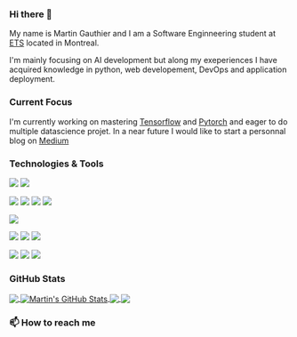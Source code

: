 ### Hi there 👋

My name is Martin Gauthier and I am a Software Enginneering student at [ETS](https://www.etsmtl.ca/en/home) located in Montreal.

I'm mainly focusing on AI development but along my exeperiences I have acquired knowledge in python, web developement, DevOps and application deployment.

### Current Focus

I'm currently working on mastering [Tensorflow](https://www.tensorflow.org/) and [Pytorch](https://pytorch.org/) and eager to do multiple datascience projet. In a near future I would like to start a personnal blog on [Medium](www.medium.com)

### Technologies & Tools
![](https://img.shields.io/badge/OS-Linux-informational?style=flat&logo=linux&logoColor=white&color=00AEFF)
![](https://img.shields.io/badge/OS-Mac-informational?style=flat&logo=apple&logoColor=white&color=00AEFF)

![](https://img.shields.io/badge/Code-Python-informational?style=flat&logo=python&logoColor=white&color=00AEFF)
![](https://img.shields.io/badge/Code-HTML-informational?style=flat&logo=html5&logoColor=white&color=00AEFF)
![](https://img.shields.io/badge/Code-CSS-informational?style=flat&logo=css3&logoColor=white&color=00AEFF)
![](https://img.shields.io/badge/Code-JavaScript-informational?style=flat&logo=javascript&logoColor=white&color=00AEFF)

![](https://img.shields.io/badge/Shell-Bash-informational?style=flat&logo=gnu-bash&logoColor=white&color=00AEFF)

![](https://img.shields.io/badge/Tools-Docker-informational?style=flat&logo=docker&logoColor=white&color=00AEFF)
![](https://img.shields.io/badge/Tools-Kubernetes-informational?style=flat&logo=kubernetes&logoColor=white&color=00AEFF)
![](https://img.shields.io/badge/Tools-Git-informational?style=flat&logo=git&logoColor=white&color=00AEFF)

![](https://img.shields.io/badge/Tools-Tensorflow-informational?style=flat&logo=tensorflow&logoColor=white&color=00AEFF)
![](https://img.shields.io/badge/Tools-Pytorch-informational?style=flat&logo=pytorch&logoColor=white&color=00AEFF)
![](https://img.shields.io/badge/Tools-Jupyter-informational?style=flat&logo=jupyter&logoColor=white&color=00AEFF)

### GitHub Stats

<a href="https://github.com/gauthiermartin/gauthiermartin">
  <img align="center" src="https://github-readme-stats.vercel.app/api/top-langs/?username=gauthiermartin&hide=html,assembly,groovy&theme=algolia" />
</a>
<a href="https://github.com/gauthiermartin/gauthiermartin">
  <img align="center" src="https://github-readme-stats.vercel.app/api?username=gauthiermartin&show_icons=true&line_height=27&count_private=true&theme=algolia" alt="Martin's GitHub Stats" />
</a>

<a href="https://github.comg/gauthiermartin/">
  <img align="center" src="https://github-readme-stats.vercel.app/api/pin/?username=gauthiermartin&repo=python-project-blueprint&theme=algolia" />
</a>


<a href="https://github.com/gauthiermartin/">
  <img align="center" src="https://github-readme-stats.vercel.app/api/pin/?username=gauthiermartin&repo=go-project-blueprint&theme=algolia" />
</a>    


### 📫 How to reach me 
